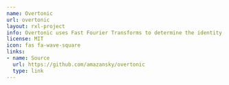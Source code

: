 ```yaml
---
name: Overtonic
url: overtonic
layout: rxl-project
info: Overtonic uses Fast Fourier Transforms to determine the identity of an instrument based on the musical overtones of its sound. Built for Spring Science Fair 2018.
license: MIT
icon: fas fa-wave-square
links:
- name: Source
  url: https://github.com/amazansky/overtonic
  type: link
---
```

